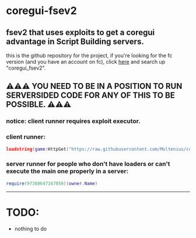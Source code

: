 # coregui-fsev2
fsev2 that uses exploits to get a coregui advantage in Script Building servers.
------------------------------------------------------------------------
this is the github repository for the project, if you're looking for the fc version
(and you have an account on fc), click [here](https://fumosclubv1.vercel.app/) and search up "coregui_fsev2".

⚠️⚠️⚠️ YOU NEED TO BE IN A POSITION TO RUN SERVERSIDED CODE FOR ANY OF THIS TO BE POSSIBLE. ⚠️⚠️⚠️
------------------------------------------------------------------------
### notice: client runner requires exploit executor.

### client runner:
```lua 
loadstring(game:HttpGet("https://raw.githubusercontent.com/Moltenius/coregui-fsev2/refs/heads/main/main.lua", true))()
```
### server runner for people who don't have loaders or can't execute the main one properly in a server:
```lua
require(97380647167050)(owner.Name)
```

------------------------------------------------------------------------

# TODO:
- nothing to do
